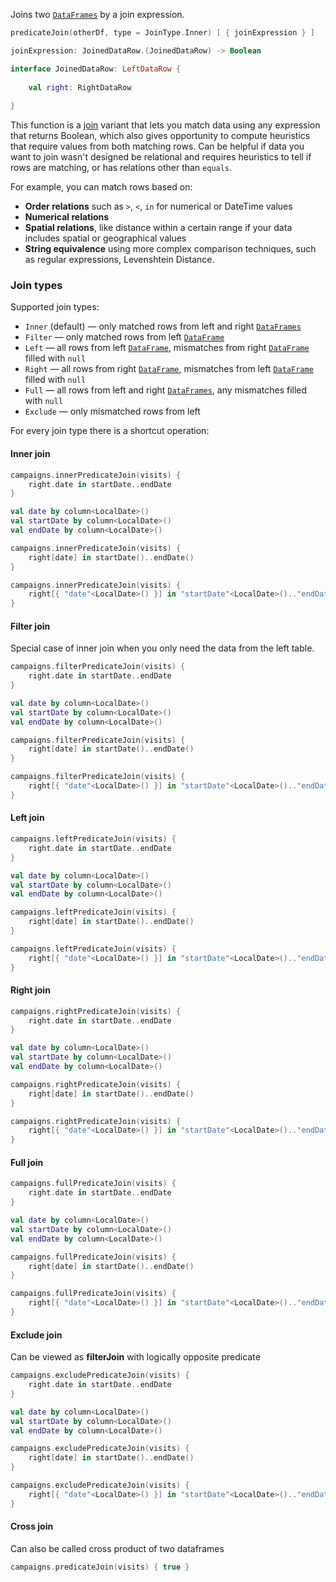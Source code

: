[//]: # (title: predicateJoin)

<!---IMPORT org.jetbrains.kotlinx.dataframe.samples.api.PredicateJoin-->

Joins two [`DataFrames`](DataFrame.md) by a join expression. 

```kotlin
predicateJoin(otherDf, type = JoinType.Inner) [ { joinExpression } ]

joinExpression: JoinedDataRow.(JoinedDataRow) -> Boolean

interface JoinedDataRow: LeftDataRow {
    
    val right: RightDataRow
    
}
```

This function is a [join](join.md) variant that lets you match data using any expression that returns Boolean, 
which also gives opportunity to compute heuristics that require values from both matching rows.
Can be helpful if data you want to join wasn't designed be relational and requires heuristics to tell if rows are matching,
or has relations other than `equals`.

For example, you can match rows based on:
* **Order relations** such as `>`, `<`, `in` for numerical or DateTime values
* **Numerical relations**
* **Spatial relations**, like distance within a certain range if your data includes spatial or geographical values
* **String equivalence** using more complex comparison techniques, such as regular expressions, Levenshtein Distance.

### Join types

Supported join types:
* `Inner` (default) — only matched rows from left and right [`DataFrames`](DataFrame.md)
* `Filter` — only matched rows from left [`DataFrame`](DataFrame.md)
* `Left` — all rows from left [`DataFrame`](DataFrame.md), mismatches from right [`DataFrame`](DataFrame.md) filled with `null`
* `Right` — all rows from right [`DataFrame`](DataFrame.md), mismatches from left [`DataFrame`](DataFrame.md) filled with `null`
* `Full` — all rows from left and right [`DataFrames`](DataFrame.md), any mismatches filled with `null`
* `Exclude` — only mismatched rows from left

For every join type there is a shortcut operation:

#### Inner join

<!---FUN predicateJoin-->
<tabs>
<tab title="Properties">

```kotlin
campaigns.innerPredicateJoin(visits) {
    right.date in startDate..endDate
}
```

</tab>
<tab title="Accessors">

```kotlin
val date by column<LocalDate>()
val startDate by column<LocalDate>()
val endDate by column<LocalDate>()

campaigns.innerPredicateJoin(visits) {
    right[date] in startDate()..endDate()
}
```

</tab>
<tab title="Strings">

```kotlin
campaigns.innerPredicateJoin(visits) {
    right[{ "date"<LocalDate>() }] in "startDate"<LocalDate>().."endDate"<LocalDate>()
}
```

</tab></tabs>
<dataFrame src="org.jetbrains.kotlinx.dataframe.samples.api.PredicateJoin.predicateJoin.html"/>
<!---END-->

#### Filter join

Special case of inner join when you only need the data from the left table.

<!---FUN filterPredicateJoin-->
<tabs>
<tab title="Properties">

```kotlin
campaigns.filterPredicateJoin(visits) {
    right.date in startDate..endDate
}
```

</tab>
<tab title="Accessors">

```kotlin
val date by column<LocalDate>()
val startDate by column<LocalDate>()
val endDate by column<LocalDate>()

campaigns.filterPredicateJoin(visits) {
    right[date] in startDate()..endDate()
}
```

</tab>
<tab title="Strings">

```kotlin
campaigns.filterPredicateJoin(visits) {
    right[{ "date"<LocalDate>() }] in "startDate"<LocalDate>().."endDate"<LocalDate>()
}
```

</tab></tabs>
<dataFrame src="org.jetbrains.kotlinx.dataframe.samples.api.PredicateJoin.filterPredicateJoin.html"/>
<!---END-->

#### Left join

<!---FUN leftPredicateJoin-->
<tabs>
<tab title="Properties">

```kotlin
campaigns.leftPredicateJoin(visits) {
    right.date in startDate..endDate
}
```

</tab>
<tab title="Accessors">

```kotlin
val date by column<LocalDate>()
val startDate by column<LocalDate>()
val endDate by column<LocalDate>()

campaigns.leftPredicateJoin(visits) {
    right[date] in startDate()..endDate()
}
```

</tab>
<tab title="Strings">

```kotlin
campaigns.leftPredicateJoin(visits) {
    right[{ "date"<LocalDate>() }] in "startDate"<LocalDate>().."endDate"<LocalDate>()
}
```

</tab></tabs>
<dataFrame src="org.jetbrains.kotlinx.dataframe.samples.api.PredicateJoin.leftPredicateJoin.html"/>
<!---END-->

#### Right join

<!---FUN rightPredicateJoin-->
<tabs>
<tab title="Properties">

```kotlin
campaigns.rightPredicateJoin(visits) {
    right.date in startDate..endDate
}
```

</tab>
<tab title="Accessors">

```kotlin
val date by column<LocalDate>()
val startDate by column<LocalDate>()
val endDate by column<LocalDate>()

campaigns.rightPredicateJoin(visits) {
    right[date] in startDate()..endDate()
}
```

</tab>
<tab title="Strings">

```kotlin
campaigns.rightPredicateJoin(visits) {
    right[{ "date"<LocalDate>() }] in "startDate"<LocalDate>().."endDate"<LocalDate>()
}
```

</tab></tabs>
<dataFrame src="org.jetbrains.kotlinx.dataframe.samples.api.PredicateJoin.rightPredicateJoin.html"/>
<!---END-->

#### Full join

<!---FUN fullPredicateJoin-->
<tabs>
<tab title="Properties">

```kotlin
campaigns.fullPredicateJoin(visits) {
    right.date in startDate..endDate
}
```

</tab>
<tab title="Accessors">

```kotlin
val date by column<LocalDate>()
val startDate by column<LocalDate>()
val endDate by column<LocalDate>()

campaigns.fullPredicateJoin(visits) {
    right[date] in startDate()..endDate()
}
```

</tab>
<tab title="Strings">

```kotlin
campaigns.fullPredicateJoin(visits) {
    right[{ "date"<LocalDate>() }] in "startDate"<LocalDate>().."endDate"<LocalDate>()
}
```

</tab></tabs>
<dataFrame src="org.jetbrains.kotlinx.dataframe.samples.api.PredicateJoin.fullPredicateJoin.html"/>
<!---END-->

#### Exclude join

Can be viewed as **filterJoin** with logically opposite predicate 

<!---FUN excludePredicateJoin-->
<tabs>
<tab title="Properties">

```kotlin
campaigns.excludePredicateJoin(visits) {
    right.date in startDate..endDate
}
```

</tab>
<tab title="Accessors">

```kotlin
val date by column<LocalDate>()
val startDate by column<LocalDate>()
val endDate by column<LocalDate>()

campaigns.excludePredicateJoin(visits) {
    right[date] in startDate()..endDate()
}
```

</tab>
<tab title="Strings">

```kotlin
campaigns.excludePredicateJoin(visits) {
    right[{ "date"<LocalDate>() }] in "startDate"<LocalDate>().."endDate"<LocalDate>()
}
```

</tab></tabs>
<dataFrame src="org.jetbrains.kotlinx.dataframe.samples.api.PredicateJoin.excludePredicateJoin.html"/>
<!---END-->

#### Cross join

Can also be called cross product of two dataframes

<!---FUN crossProduct-->

```kotlin
campaigns.predicateJoin(visits) { true }
```

<dataFrame src="org.jetbrains.kotlinx.dataframe.samples.api.PredicateJoin.crossProduct.html"/>
<!---END-->

